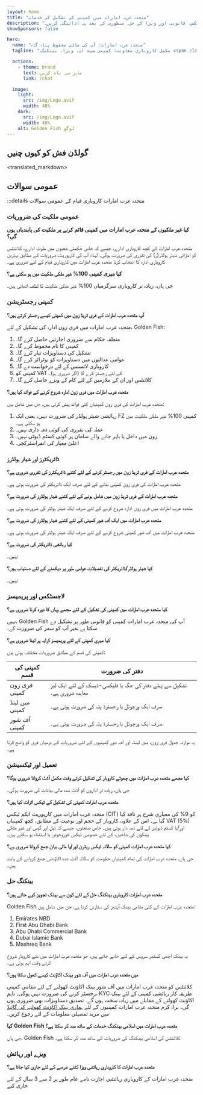 ```yaml
---
layout: home
title: "متحدہ عرب امارات میں کمپنی کی تشکیل کی خدمات"
description: "متحدہ عرب امارات میں ماہرانہ کمپنی کی تشکیل اور معاونت کی خدمات۔ کمپنی سیٹ اپ، بینکنگ، ٹیکس، قانونی اور ویزا کے حل۔ منظوری کے بعد ہی ادائیگی کریں۔"
showSponsors: false

hero:
  name: "متحدہ عرب امارات: آپ کی مالی محفوظ پناہ گاہ"
  tagline: "مکمل کاروباری معاونت: کمپنی سیٹ اپ، ویزا، بینکنگ۔ <span class='hl'>کامیابی نہیں — کوئی فیس نہیں</span>۔"

  actions:
    - theme: brand
      text: ماہر سے بات کریں
      link: /chat

  image:
    light:
      src: /img/Logo.avif
      width: 40%
    dark:
      src: /img/Logo.avif
      width: 40%
    alt: Golden Fish لوگو
---
```


<FeatureCards :features="[
  {
    title: 'کمپنی سیٹ اپ گائیڈ',
    details: '**Free Zone, Offshore, Mainland, Branch** میں کمپنیاں قائم کرنے کی مکمل گائیڈ۔',
    items: [
      'Free Zones اور Mainland میں 100% غیر ملکی ملکیت دستیاب ہے',
      'کم ٹیکس شرح - صرف 9% کارپوریٹ ٹیکس',
      'کرنسی کنٹرول نہیں - آسان سرمایہ کی واپسی'
    ],
    linkText: 'مزید جانیں',
    link: '/uae-business/offer/company-registration/',
    icon: {
      light: '/img/iStock-2051326997.avif',
      dark: '/img/iStock-1448478309.jpg',
      alt: 'کمپنی سیٹ اپ گائیڈ'
    }
  },
  {
    title: 'بینک اکاؤنٹ کھولنا',
    details: 'متحدہ عرب امارات کے قابل اعتماد بینکوں کے ساتھ آسانی سے کاروباری یا ذاتی بینک اکاؤنٹس کھولیں۔',
    items: [
      'سرکاری منظوریوں کے لیے مکمل PRO خدمات',
      'مکمل بینکنگ پیکیج سیٹ اپ',
      '**96% کامیابی کی شرح**',
    ],
    linkText: 'مزید جانیں',
    link: '/uae-business/offer/banking/',
    icon: {
      light: '/img/iStock-2153786564.avif',
      dark: '/img/iStock-2166793628.avif',
      alt: 'بینکنگ خدمات'
    }
  },
  {
    title: 'Golden Visa اور رہائش',
    details: 'آسان درخواست کے عمل کے ساتھ طویل مدتی رہائش کے لیے **Golden Visa** حاصل کریں۔',
    items: [
      '**ہر 6 ماہ بعد UAE میں داخل ہونے کی ضرورت نہیں**',
      'اہلیت کی شرائط برقرار رکھنے پر 10 سال کی مدت کے ساتھ تجدید کا اختیار',
      '92% کامیابی کی شرح',
    ],
    linkText: 'مزید جانیں',
    link: '/uae-business/offer/golden-visa/',
    icon: {
      light: '/img/iStock-1312241253.avif',
      dark: '/img/ILONMASKID.webp',
      alt: 'ویزا خدمات'
    }
  },
]" />

<FeatureCards :features="[
  {
    title: 'تعمیل کی خدمات',
    details: 'ہمارے ماہرین آپ کو ESR رپورٹس اور UBO فائلنگز سمیت UAE کے پیچیدہ ریگولیٹری تقاضوں میں رہنمائی کرتے ہیں۔',
    items: [],
    linkText: 'مزید جانیں',
    link: '/uae-business/company-registration/Protect-Your-Business',
    icon: {
      light: '/img/iStock-1299393716.avif',
      dark: '/img/iStock-2149731304.avif',
      alt: 'تعمیل کی خدمات'
    }
  },
  {
    title: 'کارپوریٹ ٹیکس اور VAT',
    details: 'Federal Tax Authority (FTA) کے ساتھ کارپوریٹ ٹیکس اور VAT کی ذمہ داریوں کی تعمیل کو یقینی بنانے کے لیے ماہرانہ مشورہ۔',
    items: [],
    linkText: 'مزید جانیں',
    link: '/uae-business/company-registration/accounting-legal',
    icon: {
      light: '/img/iStock-1018285934.avif',
      dark: '/img/iStock-584576538.avif',
      alt: 'ٹیکس خدمات'
    }
  },
  {
    title: 'قانونی خدمات',
    details: 'قانونی ٹیم M&As، کارپوریٹ ری سٹرکچرنگ، فنانسنگ، اور تنازعات کے حل کے بارے میں UAE کے قوانین پر مشورہ دیتی ہے۔',
    items: [],
    linkText: 'مزید جانیں',
    link: '/uae-business/company-registration/Protect-Your-Business',
    icon: {
      light: '/img/iStock-650045508.avif',
      dark: '/img/iStock-1498627598.avif',
      alt: 'قانونی خدمات'
    }
  },
  {
    title: 'اکاؤنٹنگ اور پے رول',
    details: 'ہمارے اکاؤنٹنٹس مالیات کا انتظام کرتے ہیں، بک کیپنگ، ریکنسیلیشن، پے رول، اور آڈٹ سپورٹ فراہم کرتے ہیں، بھرتی کی لاگت کو بچاتے ہیں۔',
    items: [],
    linkText: 'مزید جانیں',
    link: '/resources/contacts',
    icon: {
      light: '/img/iStock-1022793868.avif',
      dark: '/img/iStock-1320130292.jpg',
      alt: 'اکاؤنٹنگ خدمات'
    }
  },
]" />

## گولڈن فش کو کیوں چنیں

<BenefitsList :features="[
  {
    icon: '🏢',
    title: 'مقامی UAE مہارت',
    text: 'دبئی میں ہمارے وقف شدہ ماہرین عمل کے ہر مرحلے میں ماہرانہ رہنمائی فراہم کرتے ہیں۔'
  },
  {
    icon: '📊',
    title: 'ثابت شدہ کامیابی کی شرح',
    text: 'ہماری پریمیم پروسیسنگ کے ذریعے سینکڑوں ویزا، بینک اکاؤنٹس، اور کمپنی رجسٹریشنز کے ساتھ 90% سے زیادہ منظوری کی شرح۔'
  },
  {
    icon: '💸',
    title: '**کامیابی پر مبنی فیس**',
    text: '[منظوری کے بعد ہی ادائیگی کریں](/uae-business/benefits/success-based-fees)۔ خفیہ اخراجات کے بغیر مکمل شفافیت۔'
  },
]" />

<translated_markdown>
## عمومی سوالات

:::details متحدہ عرب امارات کاروباری قیام کے عمومی سوالات

### عمومی ملکیت کی ضروریات

**کیا غیر ملکیوں کے متحدہ عرب امارات میں کمپنی قائم کرنے پر ملکیت کی پابندیاں ہوں گی؟**

متحدہ عرب امارات کے کچھ کاروباری ادارے، جیسے کہ خاص حکمتی شعبوں میں ملوث ادارے، کلائنٹس کو اماراتی شیئر ہولڈر(ز) کی تقرری کی ضرورت ہوگی۔ لہذا، آپ کی کارپوریٹ ضروریات کے مطابق بہترین کاروباری ادارہ کا انتخاب کرنا متحدہ عرب امارات میں کاروباری قیام کے لئے ضروری ہے۔

**کیا میری کمپنی 100% غیر ملکی ملکیت میں ہو سکتی ہے؟**

جی ہاں، زیادہ تر کاروباری سرگرمیاں 100% غیر ملکی ملکیت کا لطف اٹھاتی ہیں۔

### کمپنی رجسٹریشن

**آپ متحدہ عرب امارات کے فری ٹریڈ زون میں کمپنی کیسے رجسٹر کرتے ہیں؟**

متحدہ عرب امارات میں فری زون ادارہ کی تشکیل کے لئے، Golden Fish:

1. متعلقہ حکام سے ضروری اجازتیں حاصل کرے گا۔
2. کمپنی کا نام محفوظ کرے گا۔
3. تشکیل کی دستاویزات تیار کرے گا۔
4. عوامی عدالتوں میں دستاویزات کو نوٹرائز کرے گا۔
5. کاروباری لائسنس کے لئے درخواست دے گا۔
6. کمپنی کو VAT کے لئے رجسٹر کرے گا (اگر ضروری ہو)۔
7. کلائنٹس اور ان کے ملازمین کے لئے کام کے ویزے حاصل کرے گا۔

**متحدہ عرب امارات میں فری زون ادارہ شروع کرنے کے فوائد کیا ہیں؟**

متحدہ عرب امارات کی فری زون کمپنیاں کئی فوائد پیش کرتی ہیں، جن میں شامل ہیں:

1. رہائشی شیئر ہولڈر کی ضرورت نہیں، یعنی ایک FZ کمپنی 100% غیر ملکی ملکیت میں ہو سکتی ہے۔
2. عملہ کی تقرری کی کوئی ذمہ داری نہیں۔
3. زون میں داخل یا باہر جانے والے سامان پر کوئی کسٹم ڈیوٹی نہیں۔
4. اعلیٰ معیار کی انفراسٹرکچر۔

### ڈائریکٹرز اور شیئر ہولڈرز

**متحدہ عرب امارات کے فری ٹریڈ زون میں رجسٹر کرنے کے لئے کتنے ڈائریکٹرز کی تقرری ضروری ہے؟**

متحدہ عرب امارات کی فری زون کمپنی بنانے کے لئے صرف ایک ڈائریکٹر کی ضرورت ہوتی ہے۔

**متحدہ عرب امارات کے فری ٹریڈ زون میں شامل ہونے کے لئے کتنے شیئر ہولڈرز کی ضرورت ہے؟**

متحدہ عرب امارات میں فری زون ادارہ شروع کرنے کے لئے صرف ایک شیئر ہولڈر کی ضرورت ہوتی ہے۔

**متحدہ عرب امارات میں ایک آف شور کمپنی کے لئے کتنے شیئر ہولڈرز کی ضرورت ہے؟**

متحدہ عرب امارات میں آف شور کمپنی شروع کرنے کے لئے صرف ایک شیئر ہولڈر کی ضرورت ہوتی ہے۔

**کیا رہائشی ڈائریکٹر کی ضرورت ہے؟**

نہیں۔

**کیا شیئر ہولڈر/ڈائریکٹر کی تفصیلات عوامی طور پر دیکھنے کے لئے دستیاب ہیں؟**

نہیں۔

### لاجسٹکس اور پریمیسز

**کیا متحدہ عرب امارات میں کمپنی کی تشکیل کے لئے مجھے وہاں کا دورہ کرنا ضروری ہے؟**

نہیں، Golden Fish آپ کی متحدہ عرب امارات کمپنی کو قانونی طور پر تشکیل دے سکتا ہے بغیر آپ کو سفر کی ضرورت کے۔

**کیا میری کمپنی کے لئے پریمیسز کرایہ پر لینا ضروری ہے؟**

کمپنی کی قسم کے مطابق ضروریات مختلف ہوتی ہیں:

| کمپنی کی قسم      | دفتر کی ضرورت                                                                      |
| ----------------- | --------------------------------------------------------------------------------------- |
| فری زون کمپنی | تشکیل سے پہلے دفتر کی جگہ یا فلیکسی-ڈیسک کے لئے ایک لیز معاہدہ ضروری ہے۔ |
| مین لینڈ کمپنی  | صرف ایک ورچوئل یا رجسٹرڈ پتہ کی ضرورت ہوتی ہے۔                                         |
| آف شور کمپنی  | صرف ایک ورچوئل یا رجسٹرڈ پتہ کی ضرورت ہوتی ہے۔                                         |

یہ موازنہ جدول فری زون، مین لینڈ، اور آف شور کمپنیوں کے لئے ضروریات کے درمیان فرق کو واضح کرتا ہے۔

### تعمیل اور ٹیکسیشن

**کیا مجھے متحدہ عرب امارات میں چھوٹے کاروبار کی تشکیل کرتے وقت مکمل آڈٹ کروانا ضروری ہوگا؟**

جی ہاں، زیادہ تر اداروں کو آڈٹ شدہ مالی بیانات کی ضرورت ہوگی۔

**متحدہ عرب امارات کمپنی کی تشکیل کے ٹیکس اثرات کیا ہیں؟**

متحدہ عرب امارات میں کارپوریٹ انکم ٹیکس (CIT) کو 9% کی معیاری شرح پر نافذ کیا گیا ہے۔ اس کے علاوہ، کاروبار کے حجم اور نوعیت کے مطابق، کچھ کمپنیاں VAT (5%) اور/یا کسٹم ڈیوٹیز کے لئے ذمہ دار ہوتی ہیں۔ خاص صنعتوں، جیسے کہ تیل اور گیس اور غیر ملکی بینکوں کی شاخیں، کے لئے خصوصی ٹیکس غوروخوض یا استثناء ہو سکتے ہیں۔

**کیا متحدہ عرب امارات کمپنی کو سالانہ ٹیکس ریٹرن اور/یا مالی بیان جمع کروانا ضروری ہے؟**

جی ہاں، متحدہ عرب امارات کی تمام کمپنیاں حکومت کو سالانہ آڈٹ شدہ اکاؤنٹس جمع کروانے کے پابند ہیں۔

### بینکنگ حل

**متحدہ عرب امارات کاروباری بینکنگ حل کے لئے کون سے بینک تجویز کیے جاتے ہیں؟**

Golden Fish متحدہ عرب امارات کے کئی مقامی بینک آپشنز کی سفارش کرتا ہے، جن میں شامل ہیں:

1. Emirates NBD
2. First Abu Dhabi Bank
3. Abu Dhabi Commercial Bank
4. Dubai Islamic Bank
5. Mashreq Bank

یہ بینک اچھی کسٹمر سروس کے لئے جانے جاتے ہیں، جو متحدہ عرب امارات میں نئے کاروبار شروع کرتے وقت اہم ہوتی ہے۔

**میں متحدہ عرب امارات میں آف شور بینک اکاؤنٹ کیسے کھول سکتا ہوں؟**

کلائنٹس کو متحدہ عرب امارات میں آف شور بینک اکاؤنٹ کھولنے کے لئے مقامی کمپنی رجسٹر کرنے کی ضرورت نہیں ہوگی۔ تاہم، KYC طریقہ کار رہائشی کمپنی کے لئے بینک اکاؤنٹ کھولنے کے مقابلے میں زیادہ سخت ہوں گے۔ تصدیق دستاویزات بھی ضروری ہوں گی۔ براہ کرم متحدہ عرب امارات کمپنیوں کے لئے [ہماری بینک اکاؤنٹ کھولنے کی گائیڈ](./uae-business/company-registration/banking) میں مزید تفصیلی معلومات کے لئے رجوع کریں۔

**کیا Golden Fish متحدہ عرب امارات میں اسلامی بینکنگ خدمات کے ساتھ مدد کر سکتا ہے؟**

جی ہاں، Golden Fish کلائنٹس کی اسلامی بینکنگ کی ضروریات کے ساتھ مدد کر سکتا ہے۔

### ویزے اور رہائش

**متحدہ عرب امارات کا کاروباری رہائشی ویزا کتنے عرصے کے لئے جاری کیا جاتا ہے؟**

متحدہ عرب امارات کے کاروباری رہائشی اجازت نامے عام طور پر 2 سے 3 سال کے لئے جاری کیے